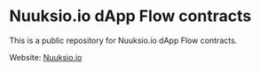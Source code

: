 # Nuuksio.io dApp Flow contracts

This is a public repository for Nuuksio.io dApp Flow contracts.

Website: [Nuuksio.io](https://www.nuuksio.io)
